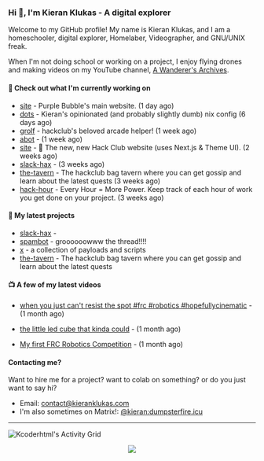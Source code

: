 ### Hi 👋, I'm Kieran Klukas - A digital explorer

Welcome to my GitHub profile! My name is Kieran Klukas, and I am a homeschooler, digital explorer, Homelaber, Videographer, and GNU/UNIX freak.

When I'm not doing school or working on a project, I enjoy flying drones and making videos on my YouTube channel, [A Wanderer's Archives](https://youtube.com/@wanderer.archives).

#### 👷 Check out what I'm currently working on

- [site](https://github.com/thepurplebubble/site) - Purple Bubble's main website. (1 day ago)
- [dots](https://github.com/kcoderhtml/dots) - Kieran's opinionated (and probably slightly dumb) nix config (6 days ago)
- [grolf](https://github.com/kcoderhtml/grolf) - hackclub's beloved arcade helper! (1 week ago)
- [abot](https://github.com/kcoderhtml/abot) -  (1 week ago)
- [site](https://github.com/hackclub/site) - 🌈 The new, new Hack Club website (uses Next.js & Theme UI). (2 weeks ago)
- [slack-hax](https://github.com/kcoderhtml/slack-hax) -  (3 weeks ago)
- [the-tavern](https://github.com/kcoderhtml/the-tavern) - The hackclub bag tavern where you can get gossip and learn about the latest quests (3 weeks ago)
- [hack-hour](https://github.com/hackclub/hack-hour) - Every Hour = More Power. Keep track of each hour of work you get done on your project. (3 weeks ago)

#### 🌱 My latest projects

- [slack-hax](https://github.com/kcoderhtml/slack-hax) - 
- [spambot](https://github.com/kcoderhtml/spambot) - groooooowww the thread!!!!
- [x](https://github.com/kcoderhtml/x) - a collection of payloads and scripts
- [the-tavern](https://github.com/kcoderhtml/the-tavern) - The hackclub bag tavern where you can get gossip and learn about the latest quests

#### 📺 A few of my latest videos

- [when you just can't resist the spot #frc #robotics #hopefullycinematic](https://www.youtube.com/watch?v=Y7SZ_TDleGM) - (1 month ago)

- [the little led cube that kinda could](https://www.youtube.com/watch?v=um7v7Y04vGw) - (1 month ago)

- [My first FRC Robotics Competition](https://www.youtube.com/watch?v=w_o2-eqkbCk) - (1 month ago)



#### Contacting me?

Want to hire me for a project? want to colab on something? or do you just want to say hi?

- Email: [contact@kieranklukas.com](mailto:contact@kieranklukas.com)
- I'm also sometimes on Matrix!: [@kieran:dumpsterfire.icu](https://matrix.to/#/@kieran.matrix.dumpsterfire.icu)

---

![Kcoderhtml's Activity Grid](https://raw.githubusercontent.com/kcoderhtml/kcoderhtml/output/github-contribution-grid-snake.svg)
<p align="center">
  <img src="https://github-readme-stats.vercel.app/api/wakatime?username=krn&api_domain=w.dunkirk.sh&bg_color=1A202C&title_color=2F855A&icon_color=2F855A&text_color=ffffff&custom_title=Wakapi%20Week%20Stats&layout=compact">
</p>

